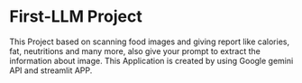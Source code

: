 # First-LLM Project
This Project based on scanning food images and giving report like calories, fat, neutritions and many more, also give your prompt to extract the information about image.
This Application is created by using Google gemini API and streamlit APP.
